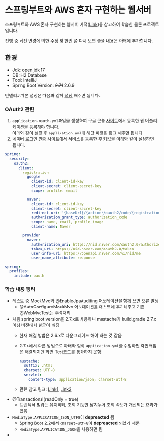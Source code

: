 # 스프링부트와 AWS 혼자 구현하는 웹서버

스프링부트와 AWS 혼자 구현하는 웹서버 서적([Link](http://www.yes24.com/Product/Goods/83849117))을 참고하여 학습한 클론 프로젝트입니다.

진행 중 버전 변경에 의한 수정 및 한번 쯤 다시 보면 좋을 내용은 아래에 추가합니다.

## 환경

- Jdk: open jdk 17
- DB: H2 Database
- Tool: IntelliJ
- Spring Boot Version: ~~2.7.1~~ 2.6.9

인텔리J 기본 설정은 다음과 같이 [설정](https://haservi.github.io/posts/spring/spring-intellij-start-setting/) 해주면 됩니다.

### OAuth2 관련

1. `application-oauth.yml`파일을 생성하여 구글 콘솔 [사이트](https://console.cloud.google.com/)에서 등록한 웹 어플리케이션을 등록해야 합니다.  
아래와 같이 설정 후 `application.yml`에 해당 파일을 링크 해주면 됩니다.
2. 네이버 로그인 인증 [사이트](https://developers.naver.com/apps)에서 서비스를 등록한 후 키값을 아래와 같이 설정하면 됩니다.

```yaml
spring:
  security:
    oauth2:
      client:
        registration
          google:
            client-id: client-id-key
            client-secret: client-secret-key
            scope: profile, email

          naver:
            client-id: client-id-key
            client-secret: client-secret-key
            redirect-uri: '{baseUrl}/{action}/oauth2/code/{registrationId}'
            authorization_grant_type: authorization_code
            scope: name, email, profile_image
            client-name: Naver

        provider:
          naver:
            authorization_uri: https://nid.naver.com/oauth2.0/authorize
            token_uri: https://nid.naver.com/oauth2.0/token
            user-info-uri: https://openapi.naver.com/v1/nid/me
            user_name_attribute: response
```

```yaml
spring:
  profiles:
    include: oauth
```

### 학습 내용 정리

- 테스트 중 MockMvc와 @EnableJpaAuditing 어노테이션을 함께 쓰면 오류 발생
  - @AutoConfigureMockMvc 어노테이션을 테스트에 추가해주고 기존 @WebMvcTest는 주석처리
- 처음 spring boot version을 2.7.x로 사용하니 mustache가 build.gradle 2.7.x이상 버전에서 한글이 깨짐
  - 현재 해결 방법은 2.6.x로 다운그레이드 해야 하는 것 같음
  - 2.7.x에서 다른 방법으로 아래와 같이 `application.yml`을 수정하면 화면깨짐은 해결되지만 화면 Test코드를 통과하지 못함

    ```yaml
    mustache:
      suffix: .html
      charset: UTF-8
      servlet:
        content-type: application/json; charset-utf-8
    ```

  - 관련 참고 링크: [Link1](https://www.inflearn.com/questions/545116), [Link2](https://velog.io/@jihye/mustache%EC%97%90%EC%84%9C-%ED%95%9C%EA%B8%80%EC%9D%B4-%EA%B9%A8%EC%A7%84%EB%8B%A4-%EB%9A%AB%EB%9A%8F) 
- @Transactional(readOnly = true)
  - 트랜잭셕 범위는 유지하되, 조회 기능만 남겨두어 조회 속도가 개선되는 효과가 있음
- `MediaType.APPLICATION_JSON_UTF8`이 **depreacted** 됨
  - Spring Boot 2.2에서 `charset=utf-8`이 **depreacted** 되었기 때문
  - `MediaType.APPLICATION_JSON`을 사용하면 됨
- 
